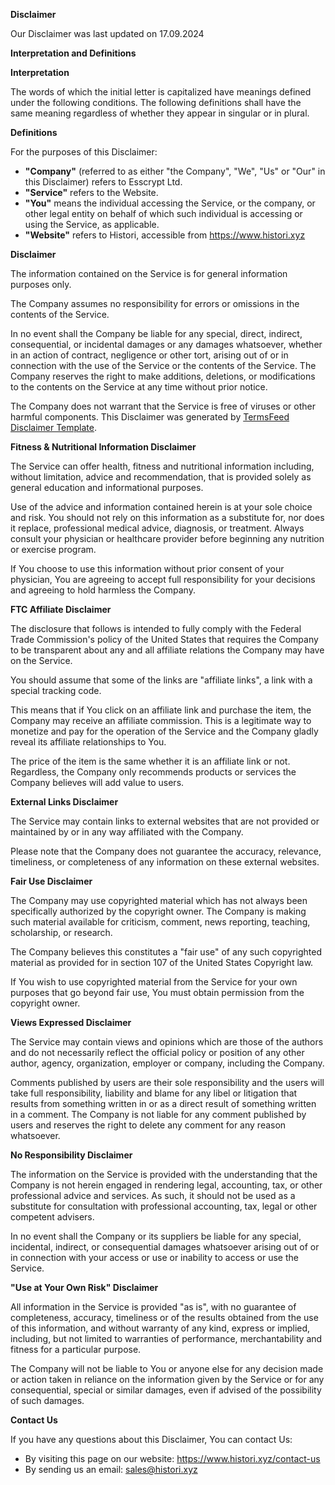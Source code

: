 **Disclaimer**

Our Disclaimer was last updated on 17.09.2024

**Interpretation and Definitions**

**Interpretation**

The words of which the initial letter is capitalized have meanings defined under the following conditions. The following definitions shall have the same meaning regardless of whether they appear in singular or in plural.

**Definitions**

For the purposes of this Disclaimer:

*   **"Company"** (referred to as either "the Company", "We", "Us" or "Our" in this Disclaimer) refers to Esscrypt Ltd.
*   **"Service"** refers to the Website.
*   **"You"** means the individual accessing the Service, or the company, or other legal entity on behalf of which such individual is accessing or using the Service, as applicable.
*   **"Website"** refers to Histori, accessible from https://www.histori.xyz

**Disclaimer**

The information contained on the Service is for general information purposes only.

The Company assumes no responsibility for errors or omissions in the contents of the Service.

In no event shall the Company be liable for any special, direct, indirect, consequential, or incidental damages or any damages whatsoever, whether in an action of contract, negligence or other tort, arising out of or in connection with the use of the Service or the contents of the Service. The Company reserves the right to make additions, deletions, or modifications to the contents on the Service at any time without prior notice.

The Company does not warrant that the Service is free of viruses or other harmful components. This Disclaimer was generated by [TermsFeed Disclaimer Template](https://www.termsfeed.com/blog/sample-disclaimer-template/).

**Fitness & Nutritional Information Disclaimer**

The Service can offer health, fitness and nutritional information including, without limitation, advice and recommendation, that is provided solely as general education and informational purposes.

Use of the advice and information contained herein is at your sole choice and risk. You should not rely on this information as a substitute for, nor does it replace, professional medical advice, diagnosis, or treatment. Always consult your physician or healthcare provider before beginning any nutrition or exercise program.

If You choose to use this information without prior consent of your physician, You are agreeing to accept full responsibility for your decisions and agreeing to hold harmless the Company.

**FTC Affiliate Disclaimer**

The disclosure that follows is intended to fully comply with the Federal Trade Commission's policy of the United States that requires the Company to be transparent about any and all affiliate relations the Company may have on the Service.

You should assume that some of the links are "affiliate links", a link with a special tracking code.

This means that if You click on an affiliate link and purchase the item, the Company may receive an affiliate commission. This is a legitimate way to monetize and pay for the operation of the Service and the Company gladly reveal its affiliate relationships to You.

The price of the item is the same whether it is an affiliate link or not. Regardless, the Company only recommends products or services the Company believes will add value to users.

**External Links Disclaimer**

The Service may contain links to external websites that are not provided or maintained by or in any way affiliated with the Company.

Please note that the Company does not guarantee the accuracy, relevance, timeliness, or completeness of any information on these external websites.

**Fair Use Disclaimer**

The Company may use copyrighted material which has not always been specifically authorized by the copyright owner. The Company is making such material available for criticism, comment, news reporting, teaching, scholarship, or research.

The Company believes this constitutes a "fair use" of any such copyrighted material as provided for in section 107 of the United States Copyright law.

If You wish to use copyrighted material from the Service for your own purposes that go beyond fair use, You must obtain permission from the copyright owner.

**Views Expressed Disclaimer**

The Service may contain views and opinions which are those of the authors and do not necessarily reflect the official policy or position of any other author, agency, organization, employer or company, including the Company.

Comments published by users are their sole responsibility and the users will take full responsibility, liability and blame for any libel or litigation that results from something written in or as a direct result of something written in a comment. The Company is not liable for any comment published by users and reserves the right to delete any comment for any reason whatsoever.

**No Responsibility Disclaimer**

The information on the Service is provided with the understanding that the Company is not herein engaged in rendering legal, accounting, tax, or other professional advice and services. As such, it should not be used as a substitute for consultation with professional accounting, tax, legal or other competent advisers.

In no event shall the Company or its suppliers be liable for any special, incidental, indirect, or consequential damages whatsoever arising out of or in connection with your access or use or inability to access or use the Service.

**"Use at Your Own Risk" Disclaimer**

All information in the Service is provided "as is", with no guarantee of completeness, accuracy, timeliness or of the results obtained from the use of this information, and without warranty of any kind, express or implied, including, but not limited to warranties of performance, merchantability and fitness for a particular purpose.

The Company will not be liable to You or anyone else for any decision made or action taken in reliance on the information given by the Service or for any consequential, special or similar damages, even if advised of the possibility of such damages.

**Contact Us**

If you have any questions about this Disclaimer, You can contact Us:

*   By visiting this page on our website: https://www.histori.xyz/contact-us
*   By sending us an email: sales@histori.xyz
